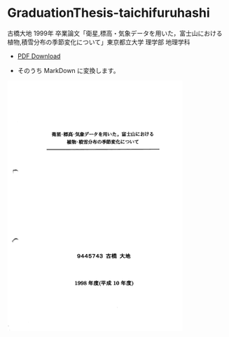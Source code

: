 # GraduationThesis-taichifuruhashi
古橋大地 1999年 卒業論文「衛星,標高・気象データを用いた，富士山における 植物,積雪分布の季節変化について」東京都立大学 理学部 地理学科

* [PDF Download](https://github.com/furuhashilab/GraduationThesis-taichifuruhashi/blob/master/%E5%8F%A4%E6%A9%8B%E5%A4%A7%E5%9C%B0(1999)%E8%A1%9B%E6%98%9F%E3%83%BB%E6%A8%99%E9%AB%98%E3%83%BB%E6%B0%97%E8%B1%A1%E3%83%86%E3%82%99%E3%83%BC%E3%82%BF%E3%82%92%E7%94%A8%E3%81%84%E3%81%9F%E3%80%81%E5%AF%8C%E5%A3%AB%E5%B1%B1%E3%81%AB%E3%81%8A%E3%81%91%E3%82%8B%E6%A4%8D%E7%89%A9%E7%A9%8D%E9%9B%AA%E5%88%86%E5%B8%83%E3%81%AE%E5%AD%A3%E7%AF%80%E5%A4%89%E5%8C%96%E3%81%AB%E3%81%A4%E3%81%84%E3%81%A6_%E6%9D%B1%E4%BA%AC%E9%83%BD%E7%AB%8B%E5%A4%A7%E5%AD%A6%E7%90%86%E5%AD%A6%E9%83%A8%E5%9C%B0%E7%90%86%E5%AD%A6%E7%A7%91_%E5%8D%92%E6%A5%AD%E8%AB%96%E6%96%87.pdf)

* そのうち MarkDown に変換します。

<a href="https://github.com/furuhashilab/GraduationThesis-taichifuruhashi/blob/master/%E5%8F%A4%E6%A9%8B%E5%A4%A7%E5%9C%B0(1999)%E8%A1%9B%E6%98%9F%E3%83%BB%E6%A8%99%E9%AB%98%E3%83%BB%E6%B0%97%E8%B1%A1%E3%83%86%E3%82%99%E3%83%BC%E3%82%BF%E3%82%92%E7%94%A8%E3%81%84%E3%81%9F%E3%80%81%E5%AF%8C%E5%A3%AB%E5%B1%B1%E3%81%AB%E3%81%8A%E3%81%91%E3%82%8B%E6%A4%8D%E7%89%A9%E7%A9%8D%E9%9B%AA%E5%88%86%E5%B8%83%E3%81%AE%E5%AD%A3%E7%AF%80%E5%A4%89%E5%8C%96%E3%81%AB%E3%81%A4%E3%81%84%E3%81%A6_%E6%9D%B1%E4%BA%AC%E9%83%BD%E7%AB%8B%E5%A4%A7%E5%AD%A6%E7%90%86%E5%AD%A6%E9%83%A8%E5%9C%B0%E7%90%86%E5%AD%A6%E7%A7%91_%E5%8D%92%E6%A5%AD%E8%AB%96%E6%96%87.pdf"><img src="https://github.com/furuhashilab/GraduationThesis-taichifuruhashi/blob/master/screenshot.jpg?raw=true" width="400"></a>

